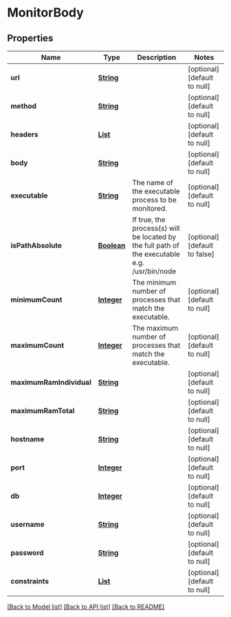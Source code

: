 # MonitorBody
## Properties

Name | Type | Description | Notes
------------ | ------------- | ------------- | -------------
**url** | [**String**](string.md) |  | [optional] [default to null]
**method** | [**String**](string.md) |  | [optional] [default to null]
**headers** | [**List**](HttpHeader.md) |  | [optional] [default to null]
**body** | [**String**](string.md) |  | [optional] [default to null]
**executable** | [**String**](string.md) | The name of the executable process to be monitored. | [optional] [default to null]
**isPathAbsolute** | [**Boolean**](boolean.md) | If true, the process(s) will be located by the full path of the executable e.g. /usr/bin/node | [optional] [default to false]
**minimumCount** | [**Integer**](integer.md) | The minimum number of processes that match the executable. | [optional] [default to null]
**maximumCount** | [**Integer**](integer.md) | The maximum number of processes that match the executable.  | [optional] [default to null]
**maximumRamIndividual** | [**String**](string.md) |  | [optional] [default to null]
**maximumRamTotal** | [**String**](string.md) |  | [optional] [default to null]
**hostname** | [**String**](string.md) |  | [optional] [default to null]
**port** | [**Integer**](integer.md) |  | [optional] [default to null]
**db** | [**Integer**](integer.md) |  | [optional] [default to null]
**username** | [**String**](string.md) |  | [optional] [default to null]
**password** | [**String**](string.md) |  | [optional] [default to null]
**constraints** | [**List**](FieldConstraint.md) |  | [optional] [default to null]

[[Back to Model list]](../README.md#documentation-for-models) [[Back to API list]](../README.md#documentation-for-api-endpoints) [[Back to README]](../README.md)

